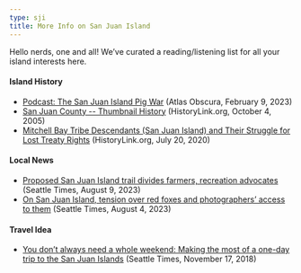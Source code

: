 ```yaml
---
type: sji
title: More Info on San Juan Island
---
```


Hello nerds, one and all! We’ve curated a reading/listening list for all your island interests here.

#### Island History
* [Podcast: The San Juan Island Pig War](https://www.atlasobscura.com/articles/podcast-the-san-juan-island-pig-war) (Atlas Obscura, February 9, 2023)
* [San Juan County -- Thumbnail History](https://www.historylink.org/File/7505) (HistoryLink.org, October 4, 2005)
* [Mitchell Bay Tribe Descendants (San Juan Island) and Their Struggle for Lost Treaty Rights](https://www.historylink.org/File/21075#:~:text=Coast%20Salish%20Life%20on%20San%20Juan%20Island&text=Artifacts%20and%20human%20remains%20suggest,long%20history%20in%20the%20area) (HistoryLink.org, July 20, 2020)

#### Local News
* [Proposed San Juan Island trail divides farmers, recreation advocates](https://www.seattletimes.com/life/outdoors/proposed-san-juan-island-trail-divides-farmers-recreation-advocates/) (Seattle Times, August 9, 2023)
* [On San Juan Island, tension over red foxes and photographers’ access to them](https://www.seattletimes.com/pacific-nw-magazine/on-san-juan-island-tension-over-red-foxes-and-photographers-access-to-them/) (Seattle Times, August 4, 2023)

#### Travel Idea
* [You don’t always need a whole weekend: Making the most of a one-day trip to the San Juan Islands](https://www.seattletimes.com/life/you-dont-always-need-a-whole-weekend-making-the-most-of-a-one-day-trip-to-the-san-juan-islands/) (Seattle Times, November 17, 2018)